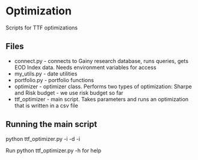 # Optimization
Scripts for TTF optimizations

## Files
- connect.py - connects to Gainy research database, runs queries, gets EOD Index data. Needs environment variables for access
- my_utils.py - date utilities
- portfolio.py - portfolio functions
- optimizer - optimizer class. Performs two types of optimization: Sharpe and Risk budget - we use risk budget so far
- ttf_optimizer - main script. Takes parameters and runs an optimization that is written in a csv file

## Running the main script

python ttf_optimizer.py -i <id> -d <date> -i <output file> 

Run 
python ttf_optimizer.py -h       for help

